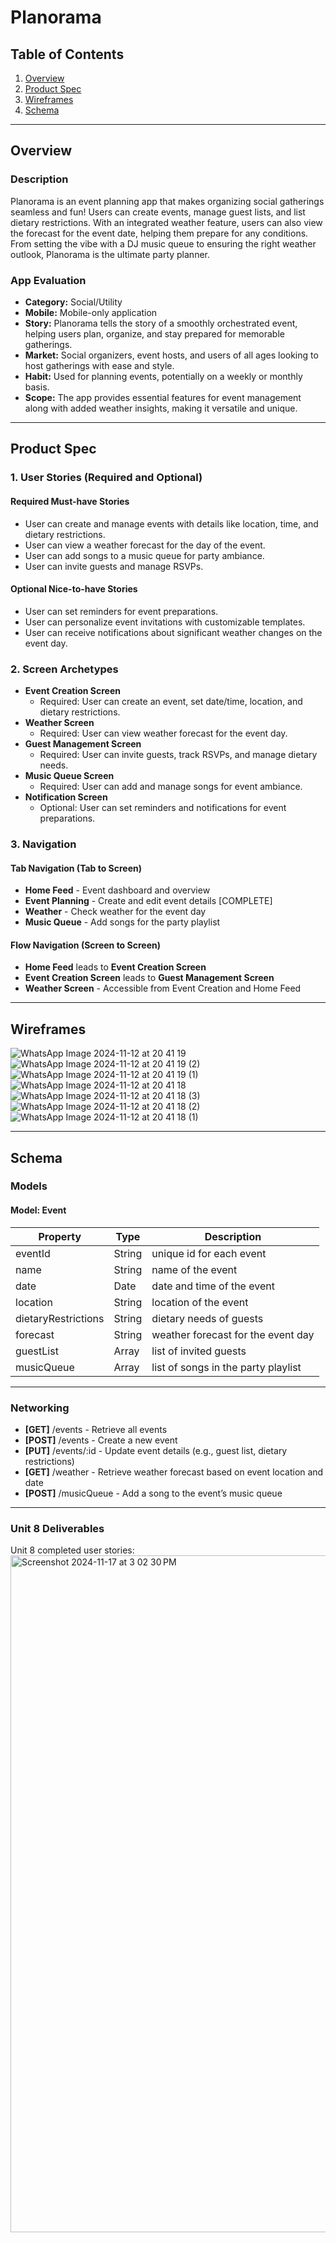 # Planorama

## Table of Contents
1. [Overview](#overview)
2. [Product Spec](#product-spec)
3. [Wireframes](#wireframes)
4. [Schema](#schema)

---

## Overview

### Description
Planorama is an event planning app that makes organizing social gatherings seamless and fun! Users can create events, manage guest lists, and list dietary restrictions. With an integrated weather feature, users can also view the forecast for the event date, helping them prepare for any conditions. From setting the vibe with a DJ music queue to ensuring the right weather outlook, Planorama is the ultimate party planner.

### App Evaluation

- **Category:** Social/Utility
- **Mobile:** Mobile-only application
- **Story:** Planorama tells the story of a smoothly orchestrated event, helping users plan, organize, and stay prepared for memorable gatherings.
- **Market:** Social organizers, event hosts, and users of all ages looking to host gatherings with ease and style.
- **Habit:** Used for planning events, potentially on a weekly or monthly basis.
- **Scope:** The app provides essential features for event management along with added weather insights, making it versatile and unique.

---

## Product Spec

### 1. User Stories (Required and Optional)

#### Required Must-have Stories
- User can create and manage events with details like location, time, and dietary restrictions.
- User can view a weather forecast for the day of the event.
- User can add songs to a music queue for party ambiance.
- User can invite guests and manage RSVPs.

#### Optional Nice-to-have Stories
- User can set reminders for event preparations.
- User can personalize event invitations with customizable templates.
- User can receive notifications about significant weather changes on the event day.

### 2. Screen Archetypes

- **Event Creation Screen**
  - Required: User can create an event, set date/time, location, and dietary restrictions.
- **Weather Screen**
  - Required: User can view weather forecast for the event day.
- **Guest Management Screen**
  - Required: User can invite guests, track RSVPs, and manage dietary needs.
- **Music Queue Screen**
  - Required: User can add and manage songs for event ambiance.
- **Notification Screen**
  - Optional: User can set reminders and notifications for event preparations.

### 3. Navigation

#### Tab Navigation (Tab to Screen)
- **Home Feed** - Event dashboard and overview
- **Event Planning** - Create and edit event details [COMPLETE]
- **Weather** - Check weather for the event day
- **Music Queue** - Add songs for the party playlist

#### Flow Navigation (Screen to Screen)
- **Home Feed** leads to **Event Creation Screen**
- **Event Creation Screen** leads to **Guest Management Screen**
- **Weather Screen** - Accessible from Event Creation and Home Feed

---

## Wireframes

![WhatsApp Image 2024-11-12 at 20 41 19](https://github.com/user-attachments/assets/5addc2a5-d496-4dc8-a152-e15c9ca64421)
![WhatsApp Image 2024-11-12 at 20 41 19 (2)](https://github.com/user-attachments/assets/a4c7349b-8a7e-4a2b-8374-2d0f0a7fd0c2)
![WhatsApp Image 2024-11-12 at 20 41 19 (1)](https://github.com/user-attachments/assets/52a7aa78-3fd4-45ff-9777-de3a3267697e)
![WhatsApp Image 2024-11-12 at 20 41 18](https://github.com/user-attachments/assets/2a370d7b-d481-43a8-9709-1e709952fb13)
![WhatsApp Image 2024-11-12 at 20 41 18 (3)](https://github.com/user-attachments/assets/0933b9ff-bc62-4558-a31e-14ed26a091bd)
![WhatsApp Image 2024-11-12 at 20 41 18 (2)](https://github.com/user-attachments/assets/eb1e3051-e898-4ebd-8c88-c07019c48522)
![WhatsApp Image 2024-11-12 at 20 41 18 (1)](https://github.com/user-attachments/assets/22a55671-f698-4133-8754-6acf0ac308b2)




---

## Schema

### Models

#### Model: Event

| Property          | Type     | Description                                |
|-------------------|----------|--------------------------------------------|
| eventId           | String   | unique id for each event                   |
| name              | String   | name of the event                          |
| date              | Date     | date and time of the event                 |
| location          | String   | location of the event                      |
| dietaryRestrictions | String   | dietary needs of guests                   |
| forecast          | String   | weather forecast for the event day         |
| guestList         | Array    | list of invited guests                     |
| musicQueue        | Array    | list of songs in the party playlist        |

---

### Networking

- **[GET]** /events - Retrieve all events
- **[POST]** /events - Create a new event
- **[PUT]** /events/:id - Update event details (e.g., guest list, dietary restrictions)
- **[GET]** /weather - Retrieve weather forecast based on event location and date
- **[POST]** /musicQueue - Add a song to the event’s music queue

---

### Unit 8 Deliverables

Unit 8 completed user stories:
<img width="1083" alt="Screenshot 2024-11-17 at 3 02 30 PM" src="https://github.com/user-attachments/assets/c75fdee5-5810-4704-99b8-5b1b61d213f2">
